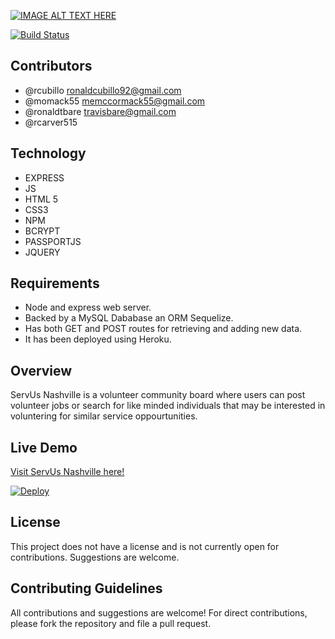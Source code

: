 [![IMAGE ALT TEXT HERE](public/img/logo.png)](https://youtu.be/RrBuQYUD4co)

[![Build Status](https://travis-ci.org/joemccann/dillinger.svg?branch=master)](https://travis-ci.org/joemccann/dillinger)

## Contributors
- @rcubillo ronaldcubillo92@gmail.com
- @momack55 memccormack55@gmail.com
- @ronaldtbare travisbare@gmail.com
- @rcarver515 

## Technology
* EXPRESS
* JS
* HTML 5
* CSS3
* NPM
* BCRYPT
* PASSPORTJS
* JQUERY

## Requirements 

- Node and express web server.
- Backed by a MySQL Dababase an ORM Sequelize.
- Has both GET and POST routes for retrieving and adding new data.
- It has been deployed using Heroku.


## Overview

ServUs Nashville is a volunteer community board where users can post volunteer jobs or search for like minded individuals that may be interested in voluntering for similar service oppourtunities.


## Live Demo
[Visit ServUs Nashville here!](https://radiant-tor-14793.herokuapp.com/)

[![Deploy](https://www.herokucdn.com/deploy/button.svg)](https://radiant-tor-14793.herokuapp.com/)


## License
This project does not have a license and is not currently open for contributions. Suggestions are welcome.


## Contributing Guidelines

All contributions and suggestions are welcome! For direct contributions, please fork the repository and file a pull request.

   



